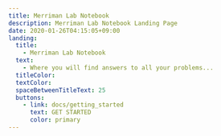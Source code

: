 ```yaml
---
title: Merriman Lab Notebook
description: Merriman Lab Notebook Landing Page
date: 2020-01-26T04:15:05+09:00
landing:
  title:
    - Merriman Lab Notebook
  text:
    - Where you will find answers to all your problems...
  titleColor:
  textColor:
  spaceBetweenTitleText: 25
  buttons:
    - link: docs/getting_started
      text: GET STARTED
      color: primary
---
```

